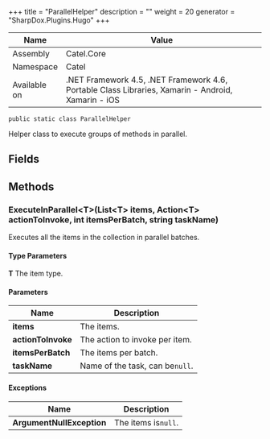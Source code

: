 

+++
title = "ParallelHelper" 
description = ""
weight = 20
generator = "SharpDox.Plugins.Hugo"
+++

Name|Value
---|---
Assembly|Catel.Core
Namespace|Catel
Available on|.NET Framework 4.5, .NET Framework 4.6, Portable Class Libraries, Xamarin - Android, Xamarin - iOS

```
public static class ParallelHelper
```

Helper class to execute groups of methods in parallel.

## Fields

## Methods

### ExecuteInParallel&lt;T&gt;(List&lt;T&gt; items, Action&lt;T&gt; actionToInvoke, int itemsPerBatch, string taskName)

Executes all the items in the collection in parallel batches.

#### Type Parameters

**T**
The item type.

#### Parameters

Name|Description
---|---
**items**|The items.
**actionToInvoke**|The action to invoke per item.
**itemsPerBatch**|The items per batch.
**taskName**|Name of the task, can be`null`.

#### Exceptions

Name|Description
---|---
**ArgumentNullException**|The items is`null`.

